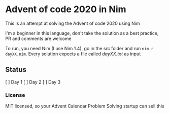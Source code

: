 # Advent of code 2020 in Nim

This is an attempt at solving the Advent of code 2020 using Nim

I'm a beginner in this language, don't take the solution as a best practice, PR and comments are welcome

To run, you need Nim (I use Nim 1.4), go in the src folder and run `nim r dayXX.nim`. Every solution expects a file called _dayXX.txt_ as input

## Status

[ ] Day 1
[ ] Day 2
[ ] Day 3


### License
MIT licensed, so your Advent Calendar Problem Solving startup can sell this
